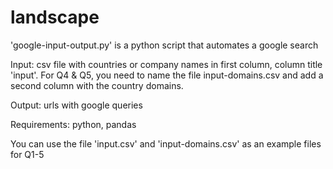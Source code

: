 # landscape

'google-input-output.py' is a python script that automates a google search

Input: csv file with countries or company names in first column, column title 'input'. For Q4 & Q5, you need to name the file input-domains.csv and add a second column with the country domains.

Output: urls with google queries

Requirements: python, pandas

You can use the file 'input.csv' and 'input-domains.csv' as an example files for Q1-5

